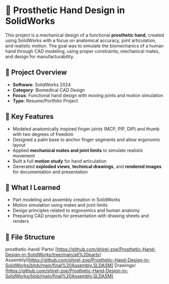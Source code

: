 
# 🦾 Prosthetic Hand Design in SolidWorks

This project is a mechanical design of a functional **prosthetic hand**, created using SolidWorks with a focus on anatomical accuracy, joint articulation, and realistic motion. The goal was to simulate the biomechanics of a human hand through CAD modeling, using proper constraints, mechanical mates, and design for manufacturability.

## 📌 Project Overview

- **Software**: SolidWorks 2024  
- **Category**: Biomedical CAD Design  
- **Focus**: Functional hand design with moving joints and motion simulation  
- **Type**: Resume/Portfolio Project  

## 🧩 Key Features

- Modeled anatomically inspired finger joints (MCP, PIP, DIP) and thumb with two degrees of freedom  
- Designed a palm base to anchor finger segments and allow ergonomic layout  
- Applied **mechanical mates and joint limits** to simulate realistic movement  
- Built a full **motion study** for hand articulation  
- Generated **exploded views**, **technical drawings**, and **rendered images** for documentation and presentation

## 🧠 What I Learned

- Part modeling and assembly creation in SolidWorks  
- Motion simulation using mates and joint limits  
- Design principles related to ergonomics and human anatomy  
- Preparing CAD projects for presentation with drawing sheets and renders

## 📂 File Structure
prosthetic-hand/
Parts/ [https://github.com/shirel-zoe/Prosthetic-Hand-Design-in-SolidWorks/tree/main/all%20parts]
Assembly/[https://github.com/shirel-zoe/Prosthetic-Hand-Design-in-SolidWorks/blob/main/final%20Assembly.SLDASM]
Drawings/ [https://github.com/shirel-zoe/Prosthetic-Hand-Design-in-SolidWorks/blob/main/final%20Assembly.SLDASM]



